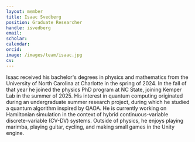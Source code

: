 ```yaml
---
layout: member
title: Isaac Svedberg
position: Graduate Researcher
handle: isvedberg
email:
scholar: 
calendar:
orcid: 
image: /images/team/isaac.jpg
cv: 
---
```


Isaac received his bachelor's degrees in physics and mathematics from the University of North Carolina at Charlotte in the spring of 2024. In the fall of that year he joined the physics PhD program at NC State, joining Kemper Lab in the summer of 2025. His interest in quantum computing originated during an undergraduate summer research project, during which he studied a quantum algorithm inspired by QAOA. He is currently working on Hamiltonian simulation in the context of hybrid continuous-variable discrete-variable (CV-DV) systems. Outside of physics, he enjoys playing marimba, playing guitar, cycling, and making small games in the Unity engine.
